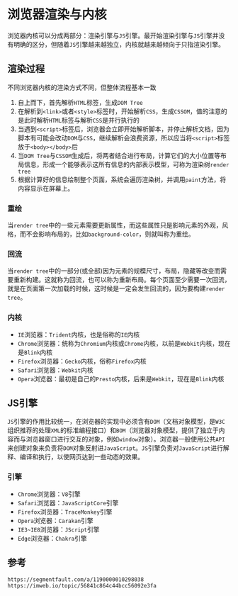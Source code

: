 # 浏览器渲染与内核

浏览器内核可以分成两部分：渲染引擎与`JS`引擎。最开始渲染引擎与`JS`引擎并没有明确的区分，但随着`JS`引擎越来越独立，内核就越来越倾向于只指渲染引擎。

## 渲染过程
不同浏览器内核的渲染方式不同，但整体流程基本一致

1. 自上而下，首先解析`HTML`标签，生成`DOM Tree`
2. 在解析到`<link>`或者`<style>`标签时，开始解析`CSS`，生成`CSSOM`，值的注意的是此时解析`HTML`标签与解析`CSS`是并行执行的
3. 当遇到`<script>`标签后，浏览器会立即开始解析脚本，并停止解析文档，因为脚本有可能会改动`DOM`与`CSS`，继续解析会浪费资源，所以应当将`<script>`标签放于`<body></body>`后
4. 当`DOM Tree`与`CSSOM`生成后，将两者结合进行布局，计算它们的大小位置等布局信息，形成一个能够表示这所有信息的内部表示模型，可称为渲染树`render tree`
5. 根据计算好的信息绘制整个页面，系统会遍历渲染树，并调用`paint`方法，将内容显示在屏幕上。

### 重绘
当`render tree`中的一些元素需要更新属性，而这些属性只是影响元素的外观，风格，而不会影响布局的，比如`background-color`，则就叫称为重绘。

### 回流
当`render tree`中的一部分(或全部)因为元素的规模尺寸，布局，隐藏等改变而需要重新构建。这就称为回流，也可以称为重新布局。每个页面至少需要一次回流，就是在页面第一次加载的时候，这时候是一定会发生回流的，因为要构建`render tree`。  

### 内核
* `IE`浏览器：`Trident`内核，也是俗称的`IE`内核
* `Chrome`浏览器：统称为`Chromium`内核或`Chrome`内核，以前是`Webkit`内核，现在是`Blink`内核 
* `Firefox`浏览器：`Gecko`内核，俗称`Firefox`内核
* `Safari`浏览器：`Webkit`内核
* `Opera`浏览器：最初是自己的`Presto`内核，后来是`Webkit`，现在是`Blink`内核

## JS引擎
`JS`引擎的作用比较统一，在浏览器的实现中必须含有`DOM`（文档对象模型，是`W3C`组织推荐的处理`XML`的标准编程接口）和`BOM`（浏览器对象模型，提供了独立于内容而与浏览器窗口进行交互的对象，例如`window`对象）。浏览器一般使用公共`API`来创建对象来负责将`DOM`对象反射进`JavaScript`。`JS`引擎负责对`JavaScript`进行解释、编译和执行，以使网页达到一些动态的效果。

### 引擎
* `Chrome`浏览器：`V8`引擎
* `Safari`浏览器：`JavaScriptCore`引擎
* `Firefox`浏览器：`TraceMonkey`引擎
* `Opera`浏览器：`Carakan`引擎
* `IE3~IE8`浏览器：`JScript`引擎
* `Edge`浏览器：`Chakra`引擎


## 参考
```
https://segmentfault.com/a/1190000010298038
https://imweb.io/topic/56841c864c44bcc56092e3fa
```